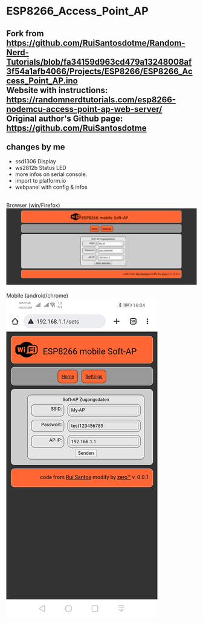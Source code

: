 # ESP8266_Access_Point_AP
Fork from https://github.com/RuiSantosdotme/Random-Nerd-Tutorials/blob/fa34159d963cd479a13248008af3f54a1afb4066/Projects/ESP8266/ESP8266_Access_Point_AP.ino<br>
Website with instructions: https://randomnerdtutorials.com/esp8266-nodemcu-access-point-ap-web-server/<br>
Original author's Github page: https://github.com/RuiSantosdotme<br>
<br>
changes by me
-------------
+ ssd1306 Display<br>
+ ws2812b Status LED<br> 
+ more infos on serial console.<br>
+ import to platform.io<br>
+ webpanel with config & infos<br>
<br>
Browser (win/Firefox)<br>
<img src="img/settings.jpg"><br>
<br>
Mobile (android/chrome)<br>
<img src="img/settings_mobile.jpg"><br>

